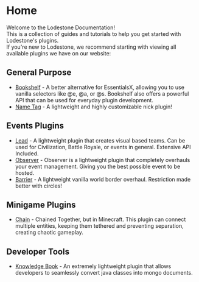 # Home
Welcome to the Lodestone Documentation!<br />
This is a collection of guides and tutorials to help you get started with Lodestone's plugins. <br />
If you're new to Lodestone, we recommend starting with viewing all available plugins we have on our website:
## General Purpose
- <format color="CornflowerBlue">[Bookshelf](https://modrinth.com/plugin/bookshelves)</format> - A better alternative for EssentialsX, allowing you to use vanilla selectors like @e, @a, or @s. Bookshelf also offers a powerful API that can be used for everyday plugin development.
- <format color="CornflowerBlue">[Name Tag](https://modrinth.com/plugin/nametags)</format> - A lightweight and highly customizable nick plugin!
## Events Plugins
- <format color="CornflowerBlue">[Lead](https://modrinth.com/plugin/lead)</format> - A lightweight plugin that creates visual based teams. Can be used for Civilization, Battle Royale, or events in general. Extensive API Included.
- <format color="CornflowerBlue">[Observer](https://modrinth.com/plugin/observer)</format> - Observer is a lightweight plugin that completely overhauls your event management. Giving you the best possible event to be hosted.
- <format color="CornflowerBlue">[Barrier](https://modrinth.com/plugin/barriers)</format> - A lightweight vanilla world border overhaul. Restriction made better with circles!
## Minigame Plugins
- <format color="CornflowerBlue">[Chain](https://modrinth.com/plugin/chain)</format> - Chained Together, but in Minecraft. This plugin can connect multiple entities, keeping them tethered and preventing separation, creating chaotic gameplay.
## Developer Tools
- <format color="CornflowerBlue">[Knowledge Book](https://modrinth.com/plugin/knowledge-book)</format> - An extremely lightweight plugin that allows developers to seamlessly convert java classes into mongo documents.